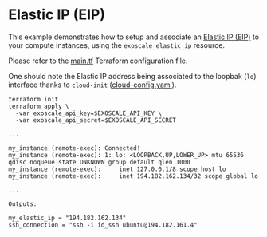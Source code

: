 # Elastic IP (EIP)

This example demonstrates how to setup and associate an
[Elastic IP (EIP)](https://community.exoscale.com/product/networking/eip/)
to your compute instances, using the `exoscale_elastic_ip` resource.

Please refer to the [main.tf](./main.tf) Terraform configuration file.

One should note the Elastic IP address being associated to the loopbak (`lo`) interface thanks
to `cloud-init` ([cloud-config.yaml](./cloud-config.yaml.tpl)).

```console
terraform init
terraform apply \
  -var exoscale_api_key=$EXOSCALE_API_KEY \
  -var exoscale_api_secret=$EXOSCALE_API_SECRET

...

my_instance (remote-exec): Connected!
my_instance (remote-exec): 1: lo: <LOOPBACK,UP,LOWER_UP> mtu 65536 qdisc noqueue state UNKNOWN group default qlen 1000
my_instance (remote-exec):     inet 127.0.0.1/8 scope host lo
my_instance (remote-exec):     inet 194.182.162.134/32 scope global lo

...

Outputs:

my_elastic_ip = "194.182.162.134"
ssh_connection = "ssh -i id_ssh ubuntu@194.182.161.4"
```

